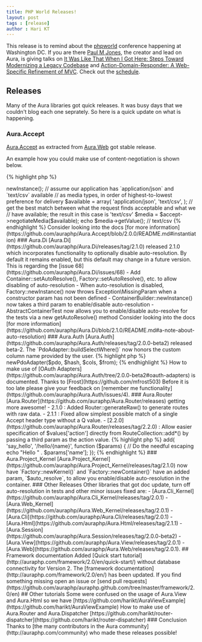 ```yaml
---
title: PHP World Releases!
layout: post
tags : [release]
author : Hari KT
---
```


This release is to remind about the [phpworld](http://world.phparch.com/) conference happening at Washington DC. If you are there [Paul M Jones](http://paul-m-jones.com), the creator and lead on Aura, is giving talks on [It Was Like That When I Got Here: Steps Toward Modernizing a Legacy Codebase](http://mlaphp.com/) and [Action-Domain-Responder: A Web-Specific Refinement of MVC](https://pmjones.github.io/adr). Check out the [schedule](http://world.phparch.com/speakers/#49998).

## Releases

Many of the Aura libraries got quick releases. It was busy days that we couldn't blog each one seprately. So here is a quick update on what is happening.

### Aura.Accept

[Aura.Accept](https://github.com/auraphp/Aura.Accept/releases/tag/2.0.0) as extracted from [Aura.Web](https://github.com/auraphp/Aura.Accept) got stable release.

An example how you could make use of content-negotiation is shown below.

{% highlight php %}
<?php
// assume the request indicates these Accept values (XML is best, then CSV,
// then anything else)
$_SERVER['HTTP_ACCEPT'] = 'application/xml;q=1.0,text/csv;q=0.5,*;q=0.1';

// create the accept factory
$accept_factory = new AcceptFactory($_SERVER);

// create the accept object
$accept = $accept_factory->newInstance();

// assume our application has `application/json` and `text/csv` available
// as media types, in order of highest-to-lowest preference for delivery
$available = array(
    'application/json',
    'text/csv',
);

// get the best match between what the request finds acceptable and what we
// have available; the result in this case is 'text/csv'
$media = $accept->negotiateMedia($available);
echo $media->getValue(); // text/csv
{% endhighlight %}

Consider looking into the docs [for more information](https://github.com/auraphp/Aura.Accept/blob/2.0.0/README.md#instantiation)

### Aura.Di

[Aura.Di](https://github.com/auraphp/Aura.Di/releases/tag/2.1.0) released 2.1.0 which incorporates functionality to optionally disable auto-resolution. By default it remains enabled, but this default may change in a future version. This is regarding the [issue 68](https://github.com/auraphp/Aura.Di/issues/68)

- Add Container::setAutoResolve(), Factory::setAutoResolve(), etc. to allow disabling of auto-resolution

- When auto-resolution is disabled, Factory::newInstance() now throws Exception\MissingParam when a constructor param has not been defined

- ContainerBuilder::newInstance() now takes a third param to enable/disable auto-resolution

- AbstractContainerTest now allows you to enable/disable auto-resolve for the tests via a new getAutoResolve() method

Consider looking into the docs [for more information](https://github.com/auraphp/Aura.Di/blob/2.1.0/README.md#a-note-about-auto-resolution)

### Aura.Auth

[Aura.Auth](https://github.com/auraphp/Aura.Auth/releases/tag/2.0.0-beta2) released beta-2.

The `PdoAdapter::buildSelectWhere()` now honors the custom column name provided by the user.

{% highlight php %}
<?php
$auth_factory = new \Aura\Auth\AuthFactory($_COOKIE);
$pdo = new \PDO(...);
$hash = new PasswordVerifier(PASSWORD_BCRYPT);
$cols = array('username', 'md5password');
$from = 'accounts';
$pdo_adapter = $auth_factory->newPdoAdapter($pdo, $hash, $cols, $from);
{% endhighlight %}

How to make use of [OAuth Adapters](https://github.com/auraphp/Aura.Auth/tree/2.0.0-beta2#oauth-adapters) is documented. Thanks to [Frost](https://github.com/mfrost503)

Before it is too late please give your feedback on [remember me functionality](https://github.com/auraphp/Aura.Auth/issues/4).

### Aura.Router

[Aura.Router](https://github.com/auraphp/Aura.Router/releases) getting more awesome!

- 2.1.0 : Added Router::generateRaw() to generate routes with raw data.

- 2.1.1 : Fixed allow simplest possible match of a single Accept header type without a Q value.

- [2.2.0](https://github.com/auraphp/Aura.Router/releases/tag/2.2.0) : Allow easier specification of $values['action'] directly from RouteCollection::add*() by passing a third param as the action value.

{% highlight php %}
<?php
$router->add(
    'say_hello',
    '/hello/{name}',
    function ($params) {
        // Do the needful escaping
        echo "Hello " . $params['name'];
    });
{% endhighlight %}

### Aura.Project_Kernel

[Aura.Project_Kernel](https://github.com/auraphp/Aura.Project_Kernel/releases/tag/2.1.0) now have `Factory::newKernel()` and `Factory::newContainer()` have an added param, `$auto_resolve`, to allow you enable/disable auto-resolution in the container.

### Other Releases

Other libraries that got doc update, turn off auto-resolution in tests and other minor issues fixed are:

- [Aura.Cli_Kernel](https://github.com/auraphp/Aura.Cli_Kernel/releases/tag/2.0.1)
- [Aura.Web_Kernel](https://github.com/auraphp/Aura.Web_Kernel/releases/tag/2.0.1)
- [Aura.Cli](https://github.com/auraphp/Aura.Cli/releases/tag/2.0.1)
- [Aura.Html](https://github.com/auraphp/Aura.Html/releases/tag/2.1.1)
- [Aura.Session](https://github.com/auraphp/Aura.Session/releases/tag/2.0.0-beta2)
- [Aura.View](https://github.com/auraphp/Aura.View/releases/tag/2.0.1)
- [Aura.Web](https://github.com/auraphp/Aura.Web/releases/tag/2.0.1).

## Framework documentation

Added [Quick start tutorial](http://auraphp.com/framework/2.0/en/quick-start/) without database connectivity for Version 2. The  [framework documentation](http://auraphp.com/framework/2.0/en/) has been updated. If you find something missing open an issue or [send pull requests](https://github.com/auraphp/auraphp.github.com/tree/master/framework/2.0/en)


## Other tutorials

Some were confused on the usage of Aura.View and Aura.Html so we have  [https://github.com/harikt/AuraViewExample](https://github.com/harikt/AuraViewExample)

How to make use of Aura.Router and Aura.Dispatcher [https://github.com/harikt/router-dispatcher](https://github.com/harikt/router-dispatcher)

### Conclusion

Thanks to [the many contributors in the Aura community](http://auraphp.com/community) who made these releases possible!

